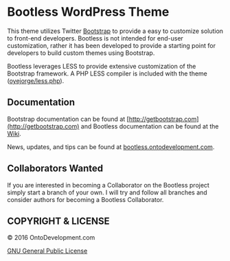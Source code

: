# Bootless WordPress Theme
This theme utilizes Twitter [Bootstrap](http://getbootstrap.com) to provide a
easy to customize solution to front-end developers. Bootless is not intended for
end-user customization, rather it has been developed to provide a starting point
for developers to build custom themes using Bootstrap.

Bootless leverages LESS to provide extensive customization of the Bootstrap
framework. A PHP LESS compiler is included with the theme
&lpar;[oyejorge/less.php](https://github.com/oyejorge/less.php)&rpar;.

## Documentation
Bootstrap documentation can be found at
[http://getbootstrap.com](http://getbootstrap.com) and Bootless documentation
can be found at the [Wiki](https://github.com/BrianWendt/bootless/wiki).

News, updates, and tips can be found at
[bootless.ontodevelopment.com](bootless.ontodevelopment.com).

## Collaborators Wanted
If you are interested in becoming a Collaborator on the Bootless project simply
start a branch of your own. I will try and follow all branches and consider
authors for becoming a Bootless Collaborator.

## COPYRIGHT & LICENSE

© 2016 OntoDevelopment.com

[GNU General Public License](https://www.gnu.org/licenses/gpl.html)